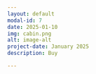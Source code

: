 ```yaml
---
layout: default
modal-id: 7
date: 2025-01-10
img: cabin.png
alt: image-alt
project-date: January 2025
description: Buy

---
```

